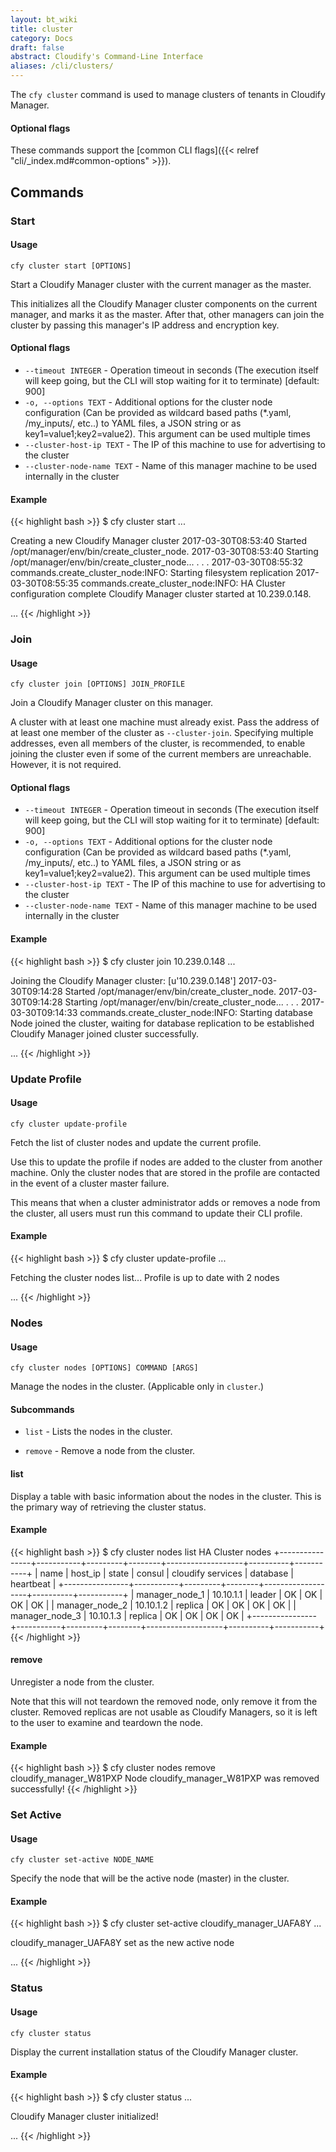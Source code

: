 ```yaml
---
layout: bt_wiki
title: cluster
category: Docs
draft: false
abstract: Cloudify's Command-Line Interface
aliases: /cli/clusters/
---
```


The `cfy cluster` command is used to manage clusters of tenants in Cloudify Manager.

#### Optional flags
These commands support the [common CLI flags]({{< relref "cli/_index.md#common-options" >}}).

## Commands

### Start

#### Usage
`cfy cluster start [OPTIONS]`

Start a Cloudify Manager cluster with the current manager as the master.

This initializes all the Cloudify Manager cluster components on the
  current manager, and marks it as the master. After that, other managers can
  join the cluster by passing this manager's IP address and
  encryption key.

#### Optional flags

*  `--timeout INTEGER` - Operation timeout in seconds (The execution itself will keep going, but the CLI will stop waiting for it to terminate) [default: 900]
*  `-o, --options TEXT` - Additional options for the cluster node configuration (Can be provided as wildcard based paths (*.yaml, /my_inputs/, etc..) to YAML files, a JSON string or as key1=value1;key2=value2). This argument can be used multiple times
* `--cluster-host-ip TEXT` - The IP of this machine to use for advertising to the cluster
* `--cluster-node-name TEXT` - Name of this manager machine to be used internally in the cluster

#### Example

{{< highlight  bash  >}}
$ cfy cluster start
...

Creating a new Cloudify Manager cluster
2017-03-30T08:53:40 Started /opt/manager/env/bin/create_cluster_node.
2017-03-30T08:53:40 Starting /opt/manager/env/bin/create_cluster_node...
.
.
.
2017-03-30T08:55:32 commands.create_cluster_node:INFO: Starting filesystem replication
2017-03-30T08:55:35 commands.create_cluster_node:INFO: HA Cluster configuration complete
Cloudify Manager cluster started at 10.239.0.148.

...
{{< /highlight >}}


### Join

#### Usage
`cfy cluster join [OPTIONS] JOIN_PROFILE`

Join a Cloudify Manager cluster on this manager.

A cluster with at least one machine must already exist. Pass the address of at least one member of the cluster as `--cluster-join`. Specifying multiple addresses, even all members of the cluster, is recommended, to enable joining the cluster even if some of the current members are unreachable. However, it is not required.

#### Optional flags

*  `--timeout INTEGER` - Operation timeout in seconds (The execution itself will keep going, but the CLI will stop waiting for it to terminate) [default: 900]
*  `-o, --options TEXT` - Additional options for the cluster node configuration (Can be provided as wildcard based paths (*.yaml, /my_inputs/, etc..) to YAML files, a JSON string or as key1=value1;key2=value2). This argument can be used multiple times
* `--cluster-host-ip TEXT` - The IP of this machine to use for advertising to the cluster
* `--cluster-node-name TEXT` - Name of this manager machine to be used internally in the cluster


#### Example

{{< highlight  bash  >}}
$ cfy cluster join 10.239.0.148
...

Joining the Cloudify Manager cluster: [u'10.239.0.148']
2017-03-30T09:14:28 Started /opt/manager/env/bin/create_cluster_node.
2017-03-30T09:14:28 Starting /opt/manager/env/bin/create_cluster_node...
.
.
.
2017-03-30T09:14:33 commands.create_cluster_node:INFO: Starting database
Node joined the cluster, waiting for database replication to be established
Cloudify Manager joined cluster successfully.

...
{{< /highlight >}}


### Update Profile

#### Usage
`cfy cluster update-profile`

Fetch the list of cluster nodes and update the current profile.

Use this to update the profile if nodes are added to the cluster from
another machine. Only the cluster nodes that are stored in the profile are
contacted in the event of a cluster master failure.

This means that when a cluster administrator adds or removes a node from the cluster, all users must run this command to update their CLI profile.

#### Example

{{< highlight  bash  >}}
$ cfy cluster update-profile
...

Fetching the cluster nodes list...
Profile is up to date with 2 nodes

...
{{< /highlight >}}


### Nodes

#### Usage
`cfy cluster nodes [OPTIONS] COMMAND [ARGS]`

Manage the nodes in the cluster. (Applicable only in `cluster`.)

#### Subcommands

*  `list`             - Lists the nodes in the cluster.

*  `remove`           - Remove a node from the cluster.


#### list

Display a table with basic information about the nodes in the cluster. This is the primary way of retrieving the cluster status.

#### Example

{{< highlight  bash  >}}
$ cfy cluster nodes list
HA Cluster nodes
+----------------+-----------+---------+--------+-------------------+----------+-----------+
|      name      |  host_ip  |  state  | consul | cloudify services | database | heartbeat |
+----------------+-----------+---------+--------+-------------------+----------+-----------+
| manager_node_1 | 10.10.1.1 |  leader |   OK   |         OK        |    OK    |     OK    |
| manager_node_2 | 10.10.1.2 | replica |   OK   |         OK        |    OK    |     OK    |
| manager_node_3 | 10.10.1.3 | replica |   OK   |         OK        |    OK    |     OK    |
+----------------+-----------+---------+--------+-------------------+----------+-----------+
{{< /highlight >}}


#### remove

Unregister a node from the cluster.

Note that this will not teardown the removed node, only remove it from the
cluster. Removed replicas are not usable as Cloudify Managers, so it is
left to the user to examine and teardown the node.

#### Example

{{< highlight  bash  >}}
$ cfy cluster nodes remove cloudify_manager_W81PXP
Node cloudify_manager_W81PXP was removed successfully!
{{< /highlight >}}


### Set Active

#### Usage
`cfy cluster set-active NODE_NAME`

Specify the node that will be the active node (master) in the cluster.


#### Example

{{< highlight  bash  >}}
$ cfy cluster set-active cloudify_manager_UAFA8Y
...

cloudify_manager_UAFA8Y set as the new active node

...
{{< /highlight >}}

### Status

#### Usage
`cfy cluster status`

Display the current installation status of the Cloudify Manager cluster.

#### Example

{{< highlight  bash  >}}
$ cfy cluster status
...

Cloudify Manager cluster initialized!

...
{{< /highlight >}}
